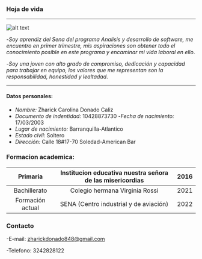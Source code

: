 ### Hoja de vida 
--------------------------------

![alt text](https://i.ebayimg.com/thumbs/images/g/c04AAOSwLz9g1wIR/s-l300.jpg)

-*Soy aprendiz del Sena del programa Analisis y desarrollo de software, me encuentro en primer trimestre, mis aspiraciones son 
obtener todo el conocimiento posible en este programa y encaminar mi vida laboral en ello*.

-*Soy una joven con alto grado de compromiso, dedicación y capacidad para trabajar en equipo, los valores que me representan
son la responsabilidad, honestidad y lealtadad*.

---------------------------------------

#### Datos personales:
- *Nombre:* Zharick Carolina Donado Caliz
- *Documento de indentidad:* 10428873730
-*Fecha de nacimiento:* 17/03/2003
- *Lugar de nacimiento:* Barranquilla-Atlantico
- *Estado civil:* Soltero
- *Dirección:* Calle 18#17-70 Soledad-American Bar

### Formacion academica:

|     Primaria     | Institucion educativa nuestra señora de las misericordias | 2016 |
|:----------------:|:---------------------------------------------------------:|:----:|
|   Bachillerato   |              Colegio hermana Virginia Rossi               | 2021 |
| Formación actual |           SENA (Centro industrial y de aviación)          | 2022 |

### Contacto
 -E-mail: zharickdonado848@gmail.com
 
 -Telefono: 3242828122










